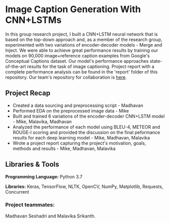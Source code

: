 # Image Caption Generation With CNN+LSTMs
In this group research project, I built a CNN+LSTM neural network that is based on the top-down approach and, as a member of the research group, experimented with two variations of encoder-decoder models - Merge and Inject. We were able to achieve great performance results by training our models on 90,000 image+reference caption examples from Google's Conceptual Captions dataset. Our model's performance approaches state-of-the-art results for the task of image captioning. Project report with a complete performance analysis can be found in the 'report' folder of this repository. Our team's repository for collaboration is [here](https://github.com/MADHAVAN001/image-captioning-approaches).

## Project Recap
* Created a data sourcing and preprocessing script - Madhavan
* Performed EDA on the preprocessed image data - Mike
* Built and trained 6 variations of the encoder-decoder CNN+LSTM model - Mike, Malavika, Madhavan
* Analyzed the performance of each model using BLEU-4, METEOR and ROUGE-l scoring and provided the discussion on the final peformance results for each deep learning model - Mike, Madhavan, Malavika
* Wrote a project report capturing the project's motivation, goals, methods and results - Mike, Madhavan, Malavika

## Libraries & Tools
**Programming Language:** Python 3.7

**Libraries:** Keras, TensorFlow, NLTK, OpenCV, NumPy, Matplotlib, Requests, Concurrent

### Project teammates:
Madhavan Seshadri and Malavika Srikanth.

